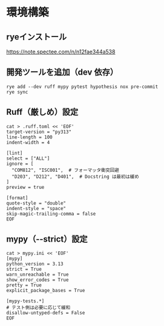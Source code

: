 # 環境構築

## ryeインストール

https://note.spectee.com/n/n12fae344a538

## 開発ツールを追加（dev 依存）

```
rye add --dev ruff mypy pytest hypothesis nox pre-commit
rye sync
```

## Ruff（厳しめ）設定

```
cat > .ruff.toml << 'EOF'
target-version = "py313"
line-length = 100
indent-width = 4

[lint]
select = ["ALL"]
ignore = [
  "COM812", "ISC001",  # フォーマッタ衝突回避
  "D203", "D212", "D401",  # Docstring は最初は緩め
]
preview = true

[format]
quote-style = "double"
indent-style = "space"
skip-magic-trailing-comma = false
EOF
```

## mypy（--strict）設定

```
cat > mypy.ini << 'EOF'
[mypy]
python_version = 3.13
strict = True
warn_unreachable = True
show_error_codes = True
pretty = True
explicit_package_bases = True

[mypy-tests.*]
# テスト側は必要に応じて緩和
disallow-untyped-defs = False
EOF
```

